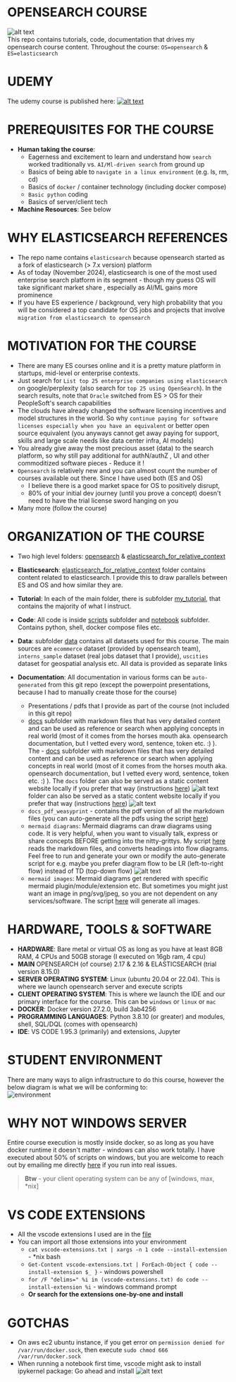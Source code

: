 # OPENSEARCH COURSE
![alt text](image.png)  
This repo contains tutorials, code, documentation that drives my opensearch course content. Throughout the course: `OS=opensearch` & `ES=elasticsearch`

# UDEMY
The udemy course is published here:
[![alt text](image-4.png)](udemy.com/course/ai-ml-search-with-opensearch/)

# PREREQUISITES FOR THE COURSE
- **Human taking the course**: 
  - Eagerness and excitement to learn and understand how `search` worked traditionally vs. `AI/Ml-driven search` from ground up
  - Basics of being able to `navigate in a linux environment` (e.g. ls, rm, cd)
  - Basics of `docker` / container technology (including docker compose)
  - `Basic python` coding
  - Basics of server/client tech
- **Machine Resources**: See below

# WHY ELASTICSEARCH REFERENCES
- The repo name contains `elasticsearch` because opensearch started as a fork of elasticsearch (> 7.x version) platform 
- As of today (November 2024), elasticsearch is one of the most used enterprise search platform in its segment - though my guess OS will take significant market share , especially as AI/ML gains more prominence
- If you have ES experience / background, very high probability that you will be considered a top candidate for OS jobs and projects that involve `migration from elasticsearch to opensearch`

# MOTIVATION FOR THE COURSE
- There are many ES courses online and it is a pretty mature platform in startups, mid-level or enterprise contexts. 
- Just search for `List top 25 enterprise companies using elasticsearch` on google/perplexity (also search for `top 25 using OpenSearch`). In the search results, note that `Oracle` switched from ES > OS for their PeopleSoft's search capabilities
- The clouds have already changed the software licensing incentives and model structures in the world. So why `continue paying for software licenses especially when you have an equivalent` or better open source equivalent (you anyways cannot get away paying for support, skills and large scale needs like data center infra, AI models)
- You already give away the most precious asset (data) to the search platform, so why still pay additional for authN/authZ , UI and other commoditized software pieces - Reduce it !
- `Opensearch` is relatively new and you can almost count the number of courses available out there. Since I have used both (ES and OS)
  - I believe there is a good market space for OS to positively disrupt, 
  - 80% of your initial dev journey (until you prove a concept) doesn't need to have the trial license sword hanging on you
- Many more (follow the course) 

# ORGANIZATION OF THE COURSE
- Two high level folders: [opensearch](./opensearch/) & [elasticsearch_for_relative_context](./elasticsearch_for_relative_context/)
- **Elasticsearch**: [elasticsearch_for_relative_context](./elasticsearch_for_relative_context/) folder contains content related to elasticsearch. I provide this to draw parallels between ES and OS and how similar they are.
- **Tutorial**: In each of the main folder, there is subfolder [my_tutorial](./opensearch/my_tutorial/), that contains the majority of what I instruct. 
- **Code**: All code is inside [scripts](./opensearch/my_tutorial/scripts/) subfolder and [notebook](./opensearch/my_tutorial/notebooks/) subfolder. Contains python, shell, docker compose files etc.
- **Data**: subfolder [data](./opensearch/my_tutorial/data/) contains all datasets used for this course. The main sources are `ecommerce` dataset (provided by opensearch team), `interns_sample` dataset (real jobs dataset that I provide), `uscities` dataset for geospatial analysis etc. All data is provided as separate links
- **Documentation**: 
All documentation in various forms can be `auto-generated` from this git repo (except the powerpoint presentations, because I had to manually create those for the course)  

  - Presentations / pdfs that I provide as part of the course (not included in this git repo)
  - [docs](./opensearch/my_tutorial/docs/) subfolder with markdown files that has very detailed content and can be used as reference or search when applying concepts in real world (most of it comes from the horses mouth aka. opensearch documentation, but I vetted every word, sentence, token etc. :) ). The   - [docs](./opensearch/my_tutorial/docs/) subfolder with markdown files that has very detailed content and can be used as reference or search when applying concepts in real world (most of it comes from the horses mouth aka. opensearch documentation, but I vetted every word, sentence, token etc. :) ). The `docs` folder can also be served as a static content website locally if you prefer that way (instructions [here](./opensearch/my_tutorial/README.md)) ![alt text](image-2.png)
 folder can also be served as a static content website locally if you prefer that way (instructions [here](./opensearch/my_tutorial/README.md)) ![alt text](image-2.png)
  - `docs_pdf_weasyprint` - contains the pdf version of all the markdown files (you can auto-generate all the pdfs using the script [here](./opensearch/my_tutorial/generate_md_to_pdf_weasyprint.py)) 
  - `mermaid diagrams`: Mermaid diagrams can draw diagrams using code. It is very helpful, when you want to visually talk, express or share concepts BEFORE getting into the nitty-grittys. My script [here](./opensearch/my_tutorial/generate_mermaid_diagrams.py) reads the markdown files, and converts headings into flow diagrams. Feel free to run and generate your own or modify the auto-generate script for e.g. maybe you prefer diagram flow to be LR (left-to-right flow) instead of TD (top-down flow) ![alt text](image-1.png)
  - `mermaid images`: Mermaid diagrams get rendered with specific mermaid plugin/module/extension etc. But sometimes you might just want an image in png/svg/jpeg, so you are not dependent on any services/software. The script [here](./opensearch/my_tutorial/generate_mermaid_images.py) will generate all images.

# HARDWARE, TOOLS & SOFTWARE
- **HARDWARE**: Bare metal or virtual OS as long as you have at least 8GB RAM, 4 CPUs and 50GB storage (I executed on 16gb ram, 4 cpu)
- **MAIN** OPENSEARCH (of course) 2.17 & 2.16 & ELASTICSEARCH (trial version 8.15.0)
- **SERVER OPERATING SYSTEM**: Linux (ubuntu 20.04 or 22.04). This is where we launch opensearch server and execute scripts
- **CLIENT OPERATING SYSTEM**: This is where we launch the IDE and our primary interface for the course. This can be `windows` or `linux` or `mac`
- **DOCKER**: Docker version 27.2.0, build 3ab4256
- **PROGRAMMING LANGUAGES**: Python 3.8.10 (or greater) and modules, shell, SQL/DQL (comes with opensearch)
- **IDE**: VS CODE 1.95.3 (primarily) and extensions, Jupyter

# STUDENT ENVIRONMENT
There are many ways to align infrastructure to do this course, however the below diagram is what we will be conforming to:  
![environment](./environment.svg)

# WHY NOT WINDOWS SERVER
Entire course execution is mostly inside docker, so as long as you have docker runtime it doesn't matter - windows can also work totally. I have executed about 50% of scripts on windows, but you are welcome to reach out by emailing me directly [here](pradeep@automationpractice.com) if you run into real issues.  

> **Btw** - your client operating system can be any of [windows, max, *nix]

# VS CODE EXTENSIONS
- All the vscode extensions I used are in the [file](./vscode-extensions.txt)
- You can import all those extensions into your environment 
  - `cat vscode-extensions.txt | xargs -n 1 code --install-extension`  - *nix bash
  - `Get-Content vscode-extensions.txt | ForEach-Object { code --install-extension $_ }` - windows powershell
  - `for /F "delims=" %i in (vscode-extensions.txt) do code --install-extension %i` - windows command prompt
  - **Or search for the extensions one-by-one and install** 

# GOTCHAS
- On aws ec2 ubuntu instance, if you get error on `permission denied for /var/run/docker.sock`, then execute `sudo chmod 666 /var/run/docker.sock`
- When running a notebook first time, vscode might ask to install ipykernel package: Go ahead and install ![alt text](image-3.png)